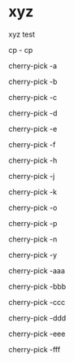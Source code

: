 # xyz

xyz test

cp - cp

cherry-pick -a

cherry-pick -b

cherry-pick -c

cherry-pick -d

cherry-pick -e

cherry-pick -f

cherry-pick -h

cherry-pick -j

cherry-pick -k

cherry-pick -o

cherry-pick -p

cherry-pick -n

cherry-pick -y

cherry-pick -aaa

cherry-pick -bbb

cherry-pick -ccc

cherry-pick -ddd

cherry-pick -eee

cherry-pick -fff
